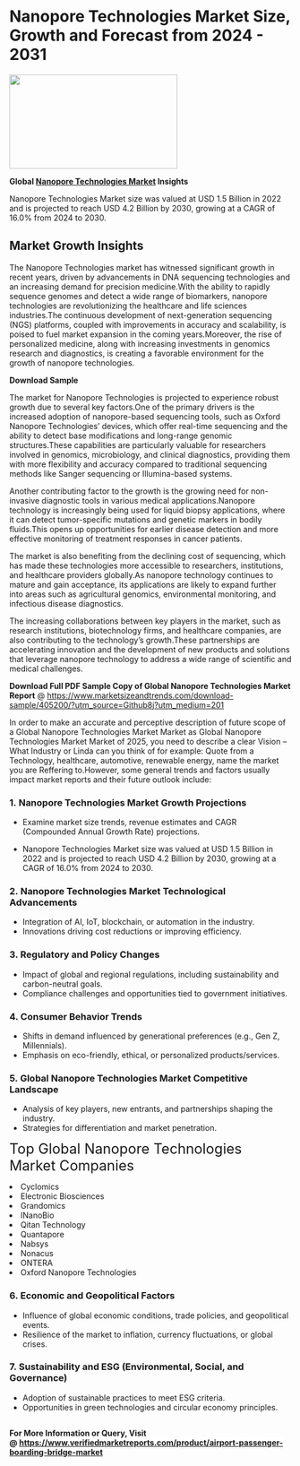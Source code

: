 <H1>Nanopore Technologies Market Size, Growth and Forecast from 2024 - 2031</H1><img class="aligncenter size-medium wp-image-584254" src="https://thirdeyenews.in/wp-content/uploads/2024/09/Global-Market-Research-300x168.jpeg" alt="" width="300" height="168" /><p><strong>Global&nbsp;<a href="https://www.marketsizeandtrends.com/download-sample/405200/?utm_source=Github8j?utm_medium=201">Nanopore Technologies Market</a> Insights</strong></p><p>Nanopore Technologies Market size was valued at USD 1.5 Billion in 2022 and is projected to reach USD 4.2 Billion by 2030, growing at a CAGR of 16.0% from 2024 to 2030.</p><p><h2>Market Growth Insights</h2> <p>The Nanopore Technologies market has witnessed significant growth in recent years, driven by advancements in DNA sequencing technologies and an increasing demand for precision medicine.With the ability to rapidly sequence genomes and detect a wide range of biomarkers, nanopore technologies are revolutionizing the healthcare and life sciences industries.The continuous development of next-generation sequencing (NGS) platforms, coupled with improvements in accuracy and scalability, is poised to fuel market expansion in the coming years.Moreover, the rise of personalized medicine, along with increasing investments in genomics research and diagnostics, is creating a favorable environment for the growth of nanopore technologies.</p> <p><strong>Download Sample</strong></p> <p>The market for Nanopore Technologies is projected to experience robust growth due to several key factors.One of the primary drivers is the increased adoption of nanopore-based sequencing tools, such as Oxford Nanopore Technologies’ devices, which offer real-time sequencing and the ability to detect base modifications and long-range genomic structures.These capabilities are particularly valuable for researchers involved in genomics, microbiology, and clinical diagnostics, providing them with more flexibility and accuracy compared to traditional sequencing methods like Sanger sequencing or Illumina-based systems.</p> <p>Another contributing factor to the growth is the growing need for non-invasive diagnostic tools in various medical applications.Nanopore technology is increasingly being used for liquid biopsy applications, where it can detect tumor-specific mutations and genetic markers in bodily fluids.This opens up opportunities for earlier disease detection and more effective monitoring of treatment responses in cancer patients.</p> <p>The market is also benefiting from the declining cost of sequencing, which has made these technologies more accessible to researchers, institutions, and healthcare providers globally.As nanopore technology continues to mature and gain acceptance, its applications are likely to expand further into areas such as agricultural genomics, environmental monitoring, and infectious disease diagnostics.</p> <p>The increasing collaborations between key players in the market, such as research institutions, biotechnology firms, and healthcare companies, are also contributing to the technology’s growth.These partnerships are accelerating innovation and the development of new products and solutions that leverage nanopore technology to address a wide range of scientific and medical challenges.</p> <p><span class=""><strong>Download Full PDF Sample Copy of Global Nanopore Technologies Market Report</strong> @ <a href="https://www.marketsizeandtrends.com/download-sample/405200/?utm_source=Github8j?utm_medium=201" target="_blank">https://www.marketsizeandtrends.com/download-sample/405200/?utm_source=Github8j?utm_medium=201</a></span></p><p>In order to make an accurate and perceptive description of future scope of a Global&nbsp;Nanopore Technologies Market Market as Global&nbsp;Nanopore Technologies Market Market of 2025, you need to describe a clear Vision &ndash; What Industry or Linda can you think of for example: Quote from a Technology, healthcare, automotive, renewable energy, name the market you are Reffering to.However, some general trends and factors usually impact market reports and their future outlook include:</p><h3>1.&nbsp;<strong>Nanopore Technologies Market Growth Projections</strong></h3><ul><li>Examine market size trends, revenue estimates and CAGR (Compounded Annual Growth Rate) projections.</li><li><p>Nanopore Technologies Market size was valued at USD 1.5 Billion in 2022 and is projected to reach USD 4.2 Billion by 2030, growing at a CAGR of 16.0% from 2024 to 2030.</p></li></ul><h3>2.&nbsp;<strong>Nanopore Technologies Market Technological Advancements</strong></h3><ul><li>Integration of AI, IoT, blockchain, or automation in the industry.</li><li>Innovations driving cost reductions or improving efficiency.</li></ul><h3>3.&nbsp;<strong>Regulatory and Policy Changes</strong></h3><ul><li>Impact of global and regional regulations, including sustainability and carbon-neutral goals.</li><li>Compliance challenges and opportunities tied to government initiatives.</li></ul><h3>4.&nbsp;<strong>Consumer Behavior Trends</strong></h3><ul><li>Shifts in demand influenced by generational preferences (e.g., Gen Z, Millennials).</li><li>Emphasis on eco-friendly, ethical, or personalized products/services.</li></ul><h3>5.&nbsp;<strong>Global Nanopore Technologies Market Competitive Landscape</strong></h3><ul><li>Analysis of key players, new entrants, and partnerships shaping the industry.</li><li>Strategies for differentiation and market penetration.</li></ul><p data-pm-slice="1 1 []"><span style="color: inherit; font-family: inherit; font-size: 25px;">Top Global Nanopore Technologies Market Companies</span></p><div class="" data-test-id=""><p><li>Cyclomics</li><li> Electronic Biosciences</li><li> Grandomics</li><li> INanoBio</li><li> Qitan Technology</li><li> Quantapore</li><li> Nabsys</li><li> Nonacus</li><li> ONTERA</li><li> Oxford Nanopore Technologies</li></p></div><h3>6.&nbsp;<strong>Economic and Geopolitical Factors</strong></h3><ul><li>Influence of global economic conditions, trade policies, and geopolitical events.</li><li>Resilience of the market to inflation, currency fluctuations, or global crises.</li></ul><h3>7.&nbsp;<strong>Sustainability and ESG (Environmental, Social, and Governance)</strong></h3><ul><li>Adoption of sustainable practices to meet ESG criteria.</li><li>Opportunities in green technologies and circular economy principles.</li></ul><h2><strong style="font-size: 14px;">For More Information or Query, Visit @&nbsp;</strong><a style="background-color: #ffffff; font-size: 14px;" href="https://www.marketsizeandtrends.com/report/nanopore-technologies-market/" target="_blank">https://www.verifiedmarketreports.com/product/airport-passenger-boarding-bridge-market</a></h2>